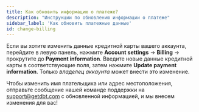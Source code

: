 ```yaml
---
title: Как обновить информацию о платеже?
description: "Инструкции по обновлению информации о платеже"
sidebar_label: 'Как обновить платежные данные'
id: change-billing
---
```


Если вы хотите изменить данные кредитной карты вашего аккаунта, перейдите в левую панель, нажмите **Account settings**  &#8594; **Billing**  &#8594; прокрутите до **Payment information**. Введите новые данные кредитной карты в соответствующие поля, затем нажмите **Update payment information**. Только _владелец аккаунта_ может внести это изменение.

Чтобы изменить имя плательщика или адрес местоположения, отправьте сообщение нашей команде поддержки на support@getdbt.com с обновленной информацией, и мы внесем изменения для вас!